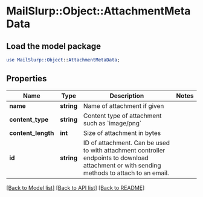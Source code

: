 # MailSlurp::Object::AttachmentMetaData

## Load the model package
```perl
use MailSlurp::Object::AttachmentMetaData;
```

## Properties
Name | Type | Description | Notes
------------ | ------------- | ------------- | -------------
**name** | **string** | Name of attachment if given | 
**content_type** | **string** | Content type of attachment such as &#x60;image/png&#x60; | 
**content_length** | **int** | Size of attachment in bytes | 
**id** | **string** | ID of attachment. Can be used to with attachment controller endpoints to download attachment or with sending methods to attach to an email. | 

[[Back to Model list]](../README#documentation-for-models) [[Back to API list]](../README#documentation-for-api-endpoints) [[Back to README]](../README)


